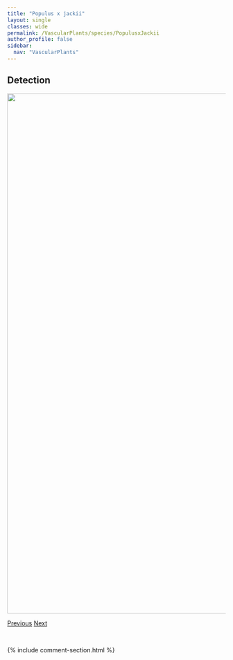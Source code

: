 ```yaml
---
title: "Populus x jackii"
layout: single
classes: wide
permalink: /VascularPlants/species/PopulusxJackii
author_profile: false
sidebar:
  nav: "VascularPlants"
---
```


<h2>Detection</h2>

<a href="https://drive.google.com/uc?export=view&id=1Y5noQ2iMA8uynIXMKRXyV-D9qfSRvETi">
<img src="https://drive.google.com/uc?export=view&id=1Y5noQ2iMA8uynIXMKRXyV-D9qfSRvETi" height = "1200" width = "800">
</a>


<a href="/DevelopmentWebsite/VascularPlants/species/PopulusTremuloides" class="pagination--pager" title="Populus tremuloides">Previous</a> <a href="/DevelopmentWebsite/VascularPlants/species/PortulacaOleracea" class="pagination--pager" title="Portulaca oleracea">Next</a>

<p>&nbsp;</p>

{% include comment-section.html %}
